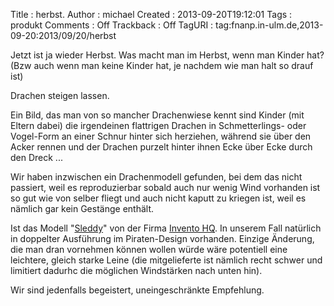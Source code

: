 Title     : herbst.
Author    : michael
Created   : 2013-09-20T19:12:01
Tags      : produkt
Comments  : Off
Trackback : Off
TagURI    : tag:fnanp.in-ulm.de,2013-09-20:2013/09/20/herbst

Jetzt ist ja wieder Herbst. Was macht man im Herbst, wenn man Kinder hat?
(Bzw auch wenn man keine Kinder hat, je nachdem wie man halt so drauf ist)

Drachen steigen lassen.

Ein Bild, das man von so mancher Drachenwiese kennt sind Kinder (mit
Eltern dabei) die irgendeinen flattrigen Drachen in Schmetterlings- oder
Vogel-Form an einer Schnur hinter sich herziehen, während sie über den
Acker rennen und der Drachen purzelt hinter ihnen Ecke über Ecke durch den
Dreck ...

Wir haben inzwischen ein Drachenmodell gefunden, bei dem das nicht
passiert, weil es reproduzierbar sobald auch nur wenig Wind vorhanden ist
so gut wie von selber fliegt und auch nicht kaputt zu kriegen ist, weil es
nämlich gar kein Gestänge enthält.

Ist das Modell
"[Sleddy](http://www.invento-hq.com/index.php?option=com_content&task=blogcategory&id=35&Itemid=54)"
von der Firma [Invento HQ](http://www.invento-hq.com/). In unserem Fall
natürlich in doppelter Ausführung im Piraten-Design vorhanden. Einzige
Änderung, die man dran vornehmen können wollen würde wäre potentiell eine
leichtere, gleich starke Leine (die mitgelieferte ist nämlich recht schwer
und limitiert dadurhc die möglichen Windstärken nach unten hin).

Wir sind jedenfalls begeistert, uneingeschränkte Empfehlung.
